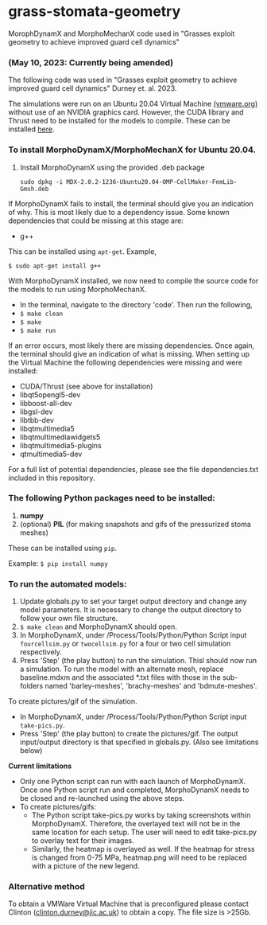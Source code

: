 # grass-stomata-geometry
MorophDynamX and MorphoMechanX code used in "Grasses exploit geometry to achieve improved guard cell dynamics" 

### (May 10, 2023: Currently being amended)

The following code was used in "Grasses exploit geometry to achieve improved guard cell dynamics" Durney et. al. 2023.  

The simulations were run on an Ubuntu 20.04 Virtual Machine [(vmware.org)](vmware.org) without use of an NVIDIA graphics card. However, the CUDA library and Thrust need to be installed for the models to compile. These can be installed [here](https://developer.nvidia.com/cuda-downloads?target_os=Linux&target_arch=x86_64&Distribution=Ubuntu&target_version=20.04&target_type=deb_local).

### To install MorphoDynamX/MorphoMechanX for Ubuntu 20.04.

1. Install MorphoDynamX using the provided .deb package

    ```sudo dpkg -i MDX-2.0.2-1236-Ubuntu20.04-OMP-CellMaker-FemLib-Gmsh.deb``` 

If MorphoDynamX fails to install, the terminal should give you an indication of why. This is most likely due to a dependency issue.  Some known dependencies that could be missing at this stage are:
* g++

This can be installed using ```apt-get```. Example,

```$ sudo apt-get install g++```

With MorphoDynamX installed, we now need to compile the source code for the models to run using MorphoMechanX.

* In the terminal, navigate to the directory 'code'. Then run the following,
* ```$ make clean``` 
* ```$ make```
* ```$ make run```

If an error occurs, most likely there are missing dependencies. Once again, the terminal should give an indication of what is missing. When setting up the Virtual Machine the following dependencies were missing and were installed:
* CUDA/Thrust (see above for installation)
* libqt5opengl5-dev
* libboost-all-dev 
* libgsl-dev
* libtbb-dev 
* libqtmultimedia5
* libqtmultimediawidgets5
* libqtmultimedia5-plugins
* qtmultimedia5-dev

For a full list of potential dependencies, please see the file dependencies.txt included in this repository.

### The following Python packages need to be installed:
1. __numpy__
2. (optional) __PIL__ (for making snapshots and gifs of the pressurized stoma meshes)

These can be installed using ```pip```.

Example: ```$ pip install numpy```

### To run the automated models:
1. Update globals.py to set your target output directory and change any model parameters. It is necessary to change the output directory to follow your own file structure.
2. ```$ make clean``` and MorphoDynamX should open.
3. In MorphoDynamX, under /Process/Tools/Python/Python Script input ```fourcellsim.py``` or ```twocellsim.py``` for a four or two cell simulation respectively.
4. Press 'Step' (the play button) to run the simulation.
Thisl should now run a simulation. To run the model with an alternate mesh, replace baseline.mdxm and the associated *.txt files with those in the sub-folders named 'barley-meshes', 'brachy-meshes' and 'bdmute-meshes'.

To create pictures/gif of the simulation. 
* In MorphoDynamX, under /Process/Tools/Python/Python Script input ```take-pics.py```. 
* Press 'Step' (the play button) to create the pictures/gif. The output input/output directory is that specified in globals.py.
(Also see limitations below)

__Current limitations__
* Only one Python script can run with each launch of MorphoDynamX. Once one Python script run and completed, MorphoDynamX needs to be closed and re-launched using the above steps.
* To create pictures/gifs:
  * The Python script take-pics.py works by taking screenshots within MorphoDynamX. Therefore, the overlayed text will not be in the same location for each setup. The user will need to edit take-pics.py to overlay text for their images.
  *  Similarly, the heatmap is overlayed as well. If the heatmap for stress is changed from 0-75 MPa, heatmap.png will need to be replaced with a picture of the new legend.

### Alternative method
To obtain a VMWare Virtual Machine that is preconfigured please contact Clinton (clinton.durney@jic.ac.uk) to obtain a copy. The file size is >25Gb.


